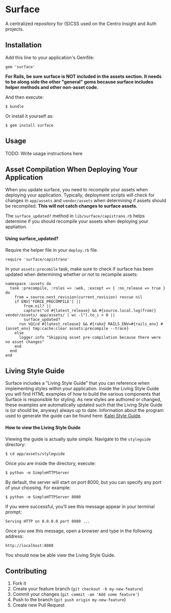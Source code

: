 # Surface

A centralized repository for (S)CSS used on the Centro Insight and Auth projects.

## Installation

Add this line to your application's Gemfile:

    gem 'surface'
    
**For Rails, be sure surface is NOT included in the assets section.  It needs to be along side the other "general" gems
because surface includes helper methods and other non-asset code.**

And then execute:

    $ bundle

Or install it yourself as:

    $ gem install surface

## Usage

TODO: Write usage instructions here

## Asset Compilation When Deploying Your Application

When you update surface, you need to recompile your assets
when deploying your application. Typically, deployment scripts will check
for changes in `app/assets` and `vendor/assets` when determining if assets
should be recompiled.  **This will not catch changes to surface assets.**

The `surface_updated?` method in `lib/surface/capistrano.rb` helps
determine if you should recompile your assets when deploying your
appliation.

#### Using surface_updated?
Require the helper file in your `deploy.rb` file.

    require 'surface/capistrano'

In your `assets:precomile` task, make sure to check if surface has been
updated when determining whether or not to recompile assets:

    namespace :assets do
      task :precompile, :roles => :web, :except => { :no_release => true } do
        from = source.next_revision(current_revision) rescue nil
        if ENV['FORCE_PRECOMPILE'] ||
            from.nil? ||
            capture("cd #{latest_release} && #{source.local.log(from)} vendor/assets/ app/assets/ | wc -l").to_i > 0 ||
            surface_updated?
          run %Q{cd #{latest_release} && #{rake} RAILS_ENV=#{rails_env} #{asset_env} tmp:cache:clear assets:precompile --trace}
        else
          logger.info "Skipping asset pre-compilation because there were no asset changes"
        end
      end
    end

## Living Style Guide

Surface includes a ‟Living Style Guide” that you can reference when 
implementing styles within your application. Inside the Living Style Guide you 
will find HTML examples of how to build the various components that 
Surface is responsible for styling. As new styles are authored or 
changed, these examples are automatically updated such that the Living Style 
Guide is (or should be, anyway) always up to date. Information about the 
program used to generate the guide can be found here: [Kalei Style Guide](http://kaleistyleguide.com/).

#### How to view the Living Style Guide

Viewing the guide is actually quite simple. Navigate to the `styleguide` 
directory: 

    $ cd app/assets/styleguide

Once you are inside the directory, execute:

    $ python -m SimpleHTTPServer

By default, the server will start on port 8000, but you can specify any 
port of your choosing. For example: 

    $ python -m SimpleHTTPServer 8080

If you were successful, you’ll see this message appear in your 
terminal prompt:  

    Serving HTTP on 0.0.0.0 port 8080 ...

Once you see this message, open a browser and type in the following 
address:

    http://localhost:8080

You should now be able view the Living Style Guide.

## Contributing

1. Fork it
2. Create your feature branch (`git checkout -b my-new-feature`)
3. Commit your changes (`git commit -am 'Add some feature'`)
4. Push to the branch (`git push origin my-new-feature`)
5. Create new Pull Request
